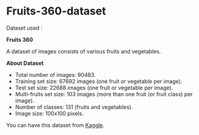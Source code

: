 # Fruits-360-dataset

Dataset used :

<strong>Fruits 360</strong>

A dataset of images consists of various fruits and vegetables.

<strong>About Dataset</strong>
<ul>
<li>Total number of images: 90483.</li>

<li>Training set size: 67692 images (one fruit or vegetable per image).</li>

<li>Test set size: 22688 images (one fruit or vegetable per image).</li>

<li>Multi-fruits set size: 103 images (more than one fruit (or fruit class) per image).</li>

<li>Number of classes: 131 (fruits and vegetables).</li>

<li>Image size: 100x100 pixels.</li>
</ul>

You can have this dataset from <a href="https://www.kaggle.com/moltean/fruits">Kaggle</a>.
